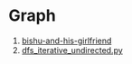 # Graph
1. [bishu-and-his-girlfriend](https://www.hackerearth.com/practice/algorithms/graphs/depth-first-search/practice-problems/algorithm/bishu-and-his-girlfriend/)
2. [dfs_iterative_undirected.py](https://www.hackerearth.com/practice/algorithms/graphs/depth-first-search/tutorial/)
